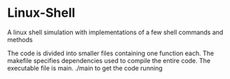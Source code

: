 # Linux-Shell
A linux shell simulation with implementations of a few shell commands and methods

The code is divided into smaller files containing one function each.
The makefile specifies dependencies used to compile the entire code.
The executable file is main. ./main to get the code running 
